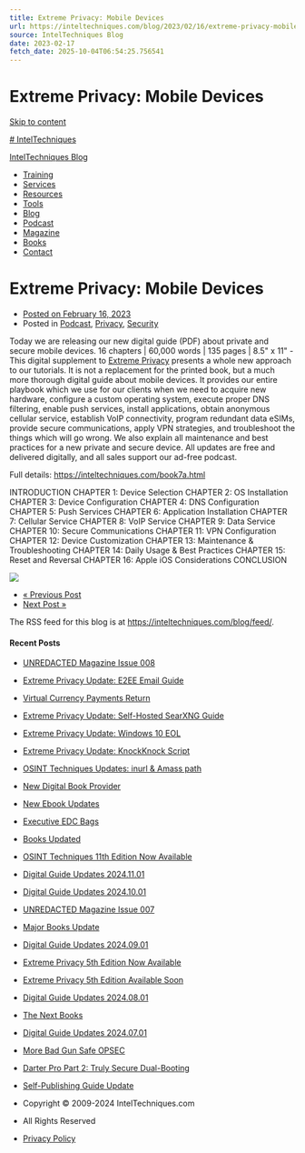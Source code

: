 ```yaml
---
title: Extreme Privacy: Mobile Devices
url: https://inteltechniques.com/blog/2023/02/16/extreme-privacy-mobile-devices/
source: IntelTechniques Blog
date: 2023-02-17
fetch_date: 2025-10-04T06:54:25.756541
---
```


# Extreme Privacy: Mobile Devices

[Skip to content](#main)

[# IntelTechniques](https://inteltechniques.com)

[IntelTechniques Blog](https://inteltechniques.com/blog/)

* [Training](https://inteltechniques.com/training.html)
* [Services](https://inteltechniques.com/services.html)
* [Resources](https://inteltechniques.com/links.html)
* [Tools](https://inteltechniques.com/tools/)
* [Blog](https://inteltechniques.com/blog/)
* [Podcast](https://inteltechniques.com/podcast.html)
* [Magazine](https://inteltechniques.com/magazine.html)
* [Books](https://inteltechniques.com/books.html)
* [Contact](https://inteltechniques.com/contact.html)

# Extreme Privacy: Mobile Devices

* [Posted on
  February 16, 2023](https://inteltechniques.com/blog/2023/02/16/extreme-privacy-mobile-devices/)
* Posted in
  [Podcast](https://inteltechniques.com/blog/category/podcast/), [Privacy](https://inteltechniques.com/blog/category/privacy/), [Security](https://inteltechniques.com/blog/category/security/)

Today we are releasing our new digital guide (PDF) about private and secure mobile devices. 16 chapters | 60,000 words | 135 pages | 8.5" x 11" - This digital supplement to [Extreme Privacy](https://inteltechniques.com/book7.html) presents a whole new approach to our tutorials. It is not a replacement for the printed book, but a much more thorough digital guide about mobile devices. It provides our entire playbook which we use for our clients when we need to acquire new hardware, configure a custom operating system, execute proper DNS filtering, enable push services, install applications, obtain anonymous cellular service, establish VoIP connectivity, program redundant data eSIMs, provide secure communications, apply VPN strategies, and troubleshoot the things which will go wrong. We also explain all maintenance and best practices for a new private and secure device. All updates are free and delivered digitally, and all sales support our ad-free podcast.

Full details: <https://inteltechniques.com/book7a.html>

INTRODUCTION
CHAPTER 1: Device Selection
CHAPTER 2: OS Installation
CHAPTER 3: Device Configuration
CHAPTER 4: DNS Configuration
CHAPTER 5: Push Services
CHAPTER 6: Application Installation
CHAPTER 7: Cellular Service
CHAPTER 8: VoIP Service
CHAPTER 9: Data Service
CHAPTER 10: Secure Communications
CHAPTER 11: VPN Configuration
CHAPTER 12: Device Customization
CHAPTER 13: Maintenance & Troubleshooting
CHAPTER 14: Daily Usage & Best Practices
CHAPTER 15: Reset and Reversal
CHAPTER 16: Apple iOS Considerations
CONCLUSION

![](https://inteltechniques.com/blog/wp-content/uploads/EP-MD-566x800.png)

* [« Previous Post](https://inteltechniques.com/blog/2023/02/10/the-privacy-security-osint-show-episode-289/)
* [Next Post »](https://inteltechniques.com/blog/2023/02/20/the-privacy-security-osint-show-episode-290/)

The RSS feed for this blog is at
<https://inteltechniques.com/blog/feed/>.

#### Recent Posts

* [UNREDACTED Magazine Issue 008](https://inteltechniques.com/blog/2025/09/05/unredacted-magazine-issue-008/)
* [Extreme Privacy Update: E2EE Email Guide](https://inteltechniques.com/blog/2025/07/12/extreme-privacy-update-e2ee-email-guide/)
* [Virtual Currency Payments Return](https://inteltechniques.com/blog/2025/07/11/virtual-currency-payments-return/)
* [Extreme Privacy Update: Self-Hosted SearXNG Guide](https://inteltechniques.com/blog/2025/07/11/extreme-privacy-update-self-hosted-searxng-guide/)
* [Extreme Privacy Update: Windows 10 EOL](https://inteltechniques.com/blog/2025/07/08/extreme-privacy-update-windows-10-eol/)
* [Extreme Privacy Update: KnockKnock Script](https://inteltechniques.com/blog/2025/07/05/extreme-privacy-update-knockknock-script/)
* [OSINT Techniques Updates: inurl & Amass path](https://inteltechniques.com/blog/2025/07/05/osint-techniques-updates-inurl-amass-path/)
* [New Digital Book Provider](https://inteltechniques.com/blog/2025/04/02/new-digital-book-provider/)
* [New Ebook Updates](https://inteltechniques.com/blog/2025/04/02/new-ebook-updates/)
* [Executive EDC Bags](https://inteltechniques.com/blog/2025/01/05/executive-edc-bags/)
* [Books Updated](https://inteltechniques.com/blog/2024/11/29/books-updated/)
* [OSINT Techniques 11th Edition Now Available](https://inteltechniques.com/blog/2024/11/10/osint-techniques-11th-edition-now-available/)
* [Digital Guide Updates 2024.11.01](https://inteltechniques.com/blog/2024/11/02/digital-guide-updates-2024-11-01/)
* [Digital Guide Updates 2024.10.01](https://inteltechniques.com/blog/2024/09/30/digital-guide-updates-2024-10-01/)
* [UNREDACTED Magazine Issue 007](https://inteltechniques.com/blog/2024/09/16/unredacted-magazine-issue-007/)
* [Major Books Update](https://inteltechniques.com/blog/2024/09/12/major-books-update/)
* [Digital Guide Updates 2024.09.01](https://inteltechniques.com/blog/2024/09/01/digital-guide-updates-2024-09-01/)
* [Extreme Privacy 5th Edition Now Available](https://inteltechniques.com/blog/2024/08/08/extreme-privacy-5th-edition-now-available/)
* [Extreme Privacy 5th Edition Available Soon](https://inteltechniques.com/blog/2024/08/05/extreme-privacy-5th-edition-available-soon/)
* [Digital Guide Updates 2024.08.01](https://inteltechniques.com/blog/2024/08/01/digital-guide-updates-2024-08-01/)
* [The Next Books](https://inteltechniques.com/blog/2024/07/01/the-next-books/)
* [Digital Guide Updates 2024.07.01](https://inteltechniques.com/blog/2024/07/01/digital-guide-updates-2024-07-01/)
* [More Bad Gun Safe OPSEC](https://inteltechniques.com/blog/2024/06/07/more-bad-gun-safe-opsec/)
* [Darter Pro Part 2: Truly Secure Dual-Booting](https://inteltechniques.com/blog/2024/06/03/darter-pro-part-2-truly-secure-dual-booting/)
* [Self-Publishing Guide Update](https://inteltechniques.com/blog/2024/06/01/self-publishing-guide-update/)

* Copyright © 2009-2024 IntelTechniques.com
* All Rights Reserved
* [Privacy Policy](https://inteltechniques.com/privacy.html)